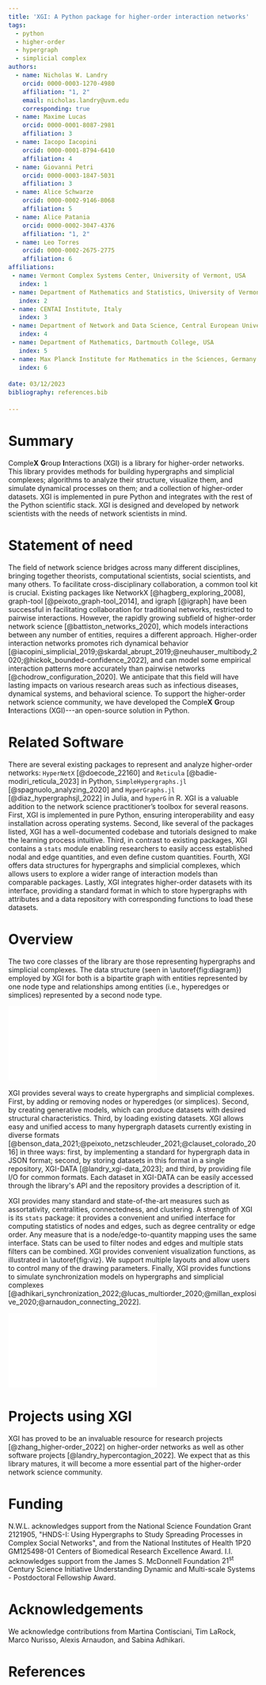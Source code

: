 ```yaml
---
title: 'XGI: A Python package for higher-order interaction networks'
tags:
  - python
  - higher-order
  - hypergraph
  - simplicial complex
authors:
  - name: Nicholas W. Landry
    orcid: 0000-0003-1270-4980
    affiliation: "1, 2"
    email: nicholas.landry@uvm.edu
    corresponding: true
  - name: Maxime Lucas
    orcid: 0000-0001-8087-2981
    affiliation: 3
  - name: Iacopo Iacopini
    orcid: 0000-0001-8794-6410
    affiliation: 4
  - name: Giovanni Petri
    orcid: 0000-0003-1847-5031
    affiliation: 3
  - name: Alice Schwarze
    orcid: 0000-0002-9146-8068
    affiliation: 5
  - name: Alice Patania
    orcid: 0000-0002-3047-4376
    affiliation: "1, 2"
  - name: Leo Torres
    orcid: 0000-0002-2675-2775
    affiliation: 6
affiliations:
 - name: Vermont Complex Systems Center, University of Vermont, USA
   index: 1
 - name: Department of Mathematics and Statistics, University of Vermont, USA
   index: 2
 - name: CENTAI Institute, Italy
   index: 3
 - name: Department of Network and Data Science, Central European University, Austria
   index: 4
 - name: Department of Mathematics, Dartmouth College, USA
   index: 5
 - name: Max Planck Institute for Mathematics in the Sciences, Germany
   index: 6

date: 03/12/2023
bibliography: references.bib

---
```


# Summary
Comple**X** **G**roup **I**nteractions (XGI) is a library for higher-order networks. This library provides methods for building hypergraphs and simplicial complexes; algorithms to analyze their structure, visualize them, and simulate dynamical processes on them; and a collection of higher-order datasets. XGI is implemented in pure Python and integrates with the rest of the Python scientific stack. XGI is designed and developed by network scientists with the needs of network scientists in mind.

# Statement of need
The field of network science bridges across many different disciplines, bringing together theorists, computational scientists, social scientists, and many others. To facilitate cross-disciplinary collaboration, a common tool kit is crucial. Existing packages like NetworkX [@hagberg_exploring_2008], graph-tool [@peixoto_graph-tool_2014], and igraph [@igraph] have been successful in facilitating collaboration for traditional networks, restricted to pairwise interactions. However, the rapidly growing subfield of higher-order network science [@battiston_networks_2020], which models interactions between any number of entities, requires a different approach. 
Higher-order interaction networks promotes rich dynamical behavior [@iacopini_simplicial_2019;@skardal_abrupt_2019;@neuhauser_multibody_2020;@hickok_bounded-confidence_2022], and can model some empirical interaction patterns more accurately than pairwise networks [@chodrow_configuration_2020]. We anticipate that this field will have lasting impacts on various research areas such as infectious diseases, dynamical systems, and behavioral science. To support the higher-order network science community, we have developed the Comple**X** **G**roup **I**nteractions (XGI)---an open-source solution in Python.


# Related Software
There are several existing packages to represent and analyze higher-order networks: `HyperNetX` [@doecode_22160] and `Reticula` [@badie-modiri_reticula_2023] in Python, `SimpleHypergraphs.jl` [@spagnuolo_analyzing_2020]  and `HyperGraphs.jl` [@diaz_hypergraphsjl_2022] in Julia, and `hyperG` in R. XGI is a valuable addition to the network science practitioner’s toolbox for several reasons. First, XGI is implemented in pure Python, ensuring interoperability and easy installation across operating systems. Second, like several of the packages listed, XGI has a well-documented codebase and tutorials designed to make the learning process intuitive. Third, in contrast to existing packages, XGI contains a `stats` module enabling researchers to easily access established nodal and edge quantities, and even define custom quantities. Fourth, XGI offers data structures for hypergraphs and simplicial complexes, which allows users to explore a wider range of interaction models than comparable packages. Lastly, XGI integrates higher-order datasets with its interface, providing a standard format in which to store hypergraphs with attributes and a data repository with corresponding functions to load these datasets.

# Overview

The two core classes of the library are those representing hypergraphs and simplicial complexes. The data structure (seen in \autoref{fig:diagram}) employed by XGI for both is a bipartite graph with entities represented by one node type and relationships among entities (i.e., hyperedges or simplices) represented by a second node type.

![A hypergraph is internally represented as a bipartite network stored as two dictionaries, where keys are node IDs and sets specify the edges to which they belong, and vice-versa. Unique identifiers allow for multi-edges, as can be seen for edge IDs 1 and 2. \label{fig:diagram}](Figures/fig1.pdf)

XGI provides several ways to create hypergraphs and simplicial complexes. First, by adding or removing nodes or hyperedges (or simplices). Second, by creating generative models, which can produce datasets with desired structural characteristics. Third, by loading existing datasets. XGI allows easy and unified access to many hypergraph datasets currently existing in diverse formats [@benson_data_2021;@peixoto_netzschleuder_2021;@clauset_colorado_2016] in three ways: first, by implementing a standard for hypergraph data in JSON format; second, by storing datasets in this format in a single repository, XGI-DATA [@landry_xgi-data_2023]; and third, by providing file I/O for common formats. Each dataset in XGI-DATA can be easily accessed through the library's API and the repository provides a description of it.

XGI provides many standard and state-of-the-art measures such as assortativity, centralities, connectedness, and clustering. A strength of XGI is its `stats` package: it provides a convenient and unified interface for computing statistics of nodes and edges, such as degree centrality or edge order. Any measure that is a node/edge-to-quantity mapping uses the same interface. Stats can be used to filter nodes and edges and multiple stats filters can be combined.
XGI provides convenient visualization functions, as illustrated in \autoref{fig:viz}. We support multiple layouts and allow users to control many of the drawing parameters. Finally, XGI provides functions to simulate synchronization models on hypergraphs and simplicial complexes [@adhikari_synchronization_2022;@lucas_multiorder_2020;@millan_explosive_2020;@arnaudon_connecting_2022].

![A visualization of the email-enron dataset [@landry_xgi-data_2023;@benson_data_2021] with hyperedges of sizes 2 and 3 (all isolated nodes removed). The nodes are colored by their degree and their size proportional to the Clique motif Eigenvector Centrality [@benson_three_2019]. \label{fig:viz}](Figures/fig2.pdf)

# Projects using XGI
XGI has proved to be an invaluable resource for research projects [@zhang_higher-order_2022] on higher-order networks as well as other software projects [@landry_hypercontagion_2022]. We expect that as this library matures, it will become a more essential part of the higher-order network science community.

# Funding
N.W.L. acknowledges support from the National Science Foundation Grant 2121905, "HNDS-I: Using Hypergraphs to Study Spreading Processes in Complex Social Networks", and from the National Institutes of Health 1P20 GM125498-01 Centers of Biomedical Research Excellence Award. I.I. acknowledges support from the James S. McDonnell Foundation $21^{\text{st}}$ Century Science Initiative Understanding Dynamic and Multi-scale Systems - Postdoctoral Fellowship Award.

# Acknowledgements
We acknowledge contributions from Martina Contisciani, Tim LaRock, Marco Nurisso, Alexis Arnaudon, and Sabina Adhikari.

# References
